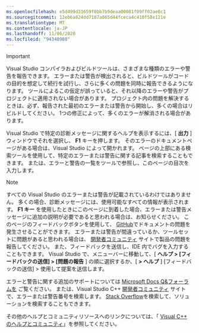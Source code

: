 ```yaml
---
ms.openlocfilehash: e5d499d31659f0bb7b9deaa00081f09ff02ae0c1
ms.sourcegitcommit: 12eb6a824dd7187a065d44fceca4c410f58e121e
ms.translationtype: MT
ms.contentlocale: ja-JP
ms.lasthandoff: 11/06/2020
ms.locfileid: "94340988"
---
```

> [!IMPORTANT]
> Visual Studio コンパイラおよびビルドツールは、さまざまな種類のエラーや警告を報告できます。 エラーまたは警告が検出されると、ビルドツールがコードの目的を想定して続行を試行し、さらに多くの問題を同時に報告できるようになります。 ツールによるこの仮定が誤っていると、それ以降のエラーや警告がプロジェクトに適用されない場合があります。 プロジェクト内の問題を解決するときは、必ず、報告された最初のエラーまたは警告から開始し、多くの場合はリビルドしてください。 1つの修正によって、多くのエラーが解消される場合があります。

Visual Studio で特定の診断メッセージに関するヘルプを表示するには、[ **出力** ] ウィンドウでそれを選択し、 **F1** キーを押します。 そのエラーのドキュメントページがある場合は、Visual Studio によって開かれます。 ページの上部にある検索ツールを使用して、特定のエラーまたは警告に関する記事を検索することもできます。 または、エラーと警告の一覧をツールで参照し、このページの目次を入力します。

> [!NOTE]
> すべての Visual Studio のエラーまたは警告が記載されているわけではありません。 多くの場合、診断メッセージには、使用可能なすべての情報が表示されます。 **F1 キー** を使用したときにこのページに到着した場合、エラーまたは警告メッセージに追加の説明が必要であると思われる場合は、お知らせください。 このページのフィードバックボタンを使用して、 [GitHub](https://github.com/MicrosoftDocs/cpp-docs/issues)でドキュメントの問題を発生させることができます。 エラーまたは警告が間違っているか、ツールセットに問題があると思われる場合は、 [開発者コミュニティ](https://aka.ms/feedback/report?space=62) サイトで製品の問題を報告してください。 また、フィードバックを送信し、IDE 内でバグを入力することもできます。 Visual Studio で、メニューバーに移動して、[ **ヘルプ > [フィードバックの送信] > [問題の報告** ] の順に選択するか、[ **> ヘルプ** ] [フィードバックの送信] > 使用して提案を送信します。

エラーと警告に関する追加のサポートについては [Microsoft Docs Q&フォーラムを](/answers/topics/c%2B%2B.html) ご覧ください。 または、Visual Studio C++ [開発者コミュニティ](https://aka.ms/vsfeedback/browsecpp) サイトで、エラーまたは警告番号を検索します。 [Stack Overflow](https://stackoverflow.com/)を検索して、ソリューションを検索することもできます。

その他のヘルプとコミュニティリソースへのリンクについては、「 [Visual C++ のヘルプとコミュニティ](../../overview/visual-cpp-help-and-community.md)」を参照してください。
